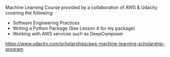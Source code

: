 Machine Learning Course provided by a collaboration of AWS & Udacity covering the following:

- Software Engineering Practices
- Writing a Python Package (See Lesson 4 for my package)
- Working with AWS services such as DeepComposer

https://www.udacity.com/scholarships/aws-machine-learning-scholarship-program

